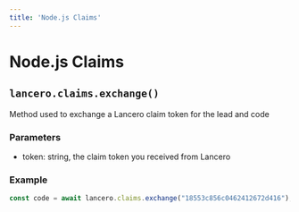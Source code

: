 ```yaml
---
title: 'Node.js Claims'
---
```


# Node.js Claims
## `lancero.claims.exchange()`
Method used to exchange a Lancero claim token for the lead and code

### Parameters
- token: string, the claim token you received from Lancero

### Example
```ts
const code = await lancero.claims.exchange("18553c856c0462412672d416");
```

